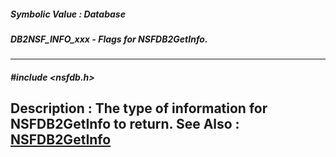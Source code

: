 ##### Symbolic Value : Database
##### DB2NSF_INFO_xxx - Flags for NSFDB2GetInfo.
---
##### #include <nsfdb.h>
**Description :**
The type of information for NSFDB2GetInfo to return.
**See Also :**
[NSFDB2GetInfo](D:/md_files/NSFDB2GetInfo.md)
---
